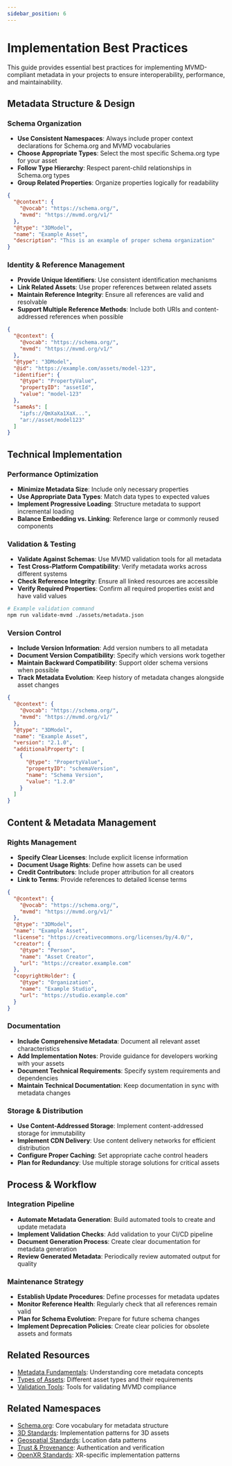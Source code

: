 ```yaml
---
sidebar_position: 6
---
```


# Implementation Best Practices

This guide provides essential best practices for implementing MVMD-compliant metadata in your projects to ensure interoperability, performance, and maintainability.

## Metadata Structure & Design

### Schema Organization

- **Use Consistent Namespaces**: Always include proper context declarations for Schema.org and MVMD vocabularies
- **Choose Appropriate Types**: Select the most specific Schema.org type for your asset
- **Follow Type Hierarchy**: Respect parent-child relationships in Schema.org types
- **Group Related Properties**: Organize properties logically for readability

```json
{
  "@context": {
    "@vocab": "https://schema.org/",
    "mvmd": "https://mvmd.org/v1/"
  },
  "@type": "3DModel",
  "name": "Example Asset",
  "description": "This is an example of proper schema organization"
}
```

### Identity & Reference Management

- **Provide Unique Identifiers**: Use consistent identification mechanisms
- **Link Related Assets**: Use proper references between related assets
- **Maintain Reference Integrity**: Ensure all references are valid and resolvable
- **Support Multiple Reference Methods**: Include both URIs and content-addressed references when possible

```json
{
  "@context": {
    "@vocab": "https://schema.org/",
    "mvmd": "https://mvmd.org/v1/"
  },
  "@type": "3DModel",
  "@id": "https://example.com/assets/model-123",
  "identifier": {
    "@type": "PropertyValue",
    "propertyID": "assetId",
    "value": "model-123"
  },
  "sameAs": [
    "ipfs://QmXaXa1XaX...",
    "ar://asset/model123"
  ]
}
```

## Technical Implementation

### Performance Optimization

- **Minimize Metadata Size**: Include only necessary properties
- **Use Appropriate Data Types**: Match data types to expected values
- **Implement Progressive Loading**: Structure metadata to support incremental loading
- **Balance Embedding vs. Linking**: Reference large or commonly reused components

### Validation & Testing

- **Validate Against Schemas**: Use MVMD validation tools for all metadata
- **Test Cross-Platform Compatibility**: Verify metadata works across different systems
- **Check Reference Integrity**: Ensure all linked resources are accessible
- **Verify Required Properties**: Confirm all required properties exist and have valid values

```bash
# Example validation command
npm run validate-mvmd ./assets/metadata.json
```

### Version Control

- **Include Version Information**: Add version numbers to all metadata
- **Document Version Compatibility**: Specify which versions work together
- **Maintain Backward Compatibility**: Support older schema versions when possible
- **Track Metadata Evolution**: Keep history of metadata changes alongside asset changes

```json
{
  "@context": {
    "@vocab": "https://schema.org/",
    "mvmd": "https://mvmd.org/v1/"
  },
  "@type": "3DModel",
  "name": "Example Asset",
  "version": "2.1.0",
  "additionalProperty": [
    {
      "@type": "PropertyValue",
      "propertyID": "schemaVersion",
      "name": "Schema Version",
      "value": "1.2.0"
    }
  ]
}
```

## Content & Metadata Management

### Rights Management

- **Specify Clear Licenses**: Include explicit license information
- **Document Usage Rights**: Define how assets can be used
- **Credit Contributors**: Include proper attribution for all creators
- **Link to Terms**: Provide references to detailed license terms

```json
{
  "@context": {
    "@vocab": "https://schema.org/",
    "mvmd": "https://mvmd.org/v1/"
  },
  "@type": "3DModel",
  "name": "Example Asset",
  "license": "https://creativecommons.org/licenses/by/4.0/",
  "creator": {
    "@type": "Person",
    "name": "Asset Creator",
    "url": "https://creator.example.com"
  },
  "copyrightHolder": {
    "@type": "Organization",
    "name": "Example Studio",
    "url": "https://studio.example.com"
  }
}
```

### Documentation

- **Include Comprehensive Metadata**: Document all relevant asset characteristics
- **Add Implementation Notes**: Provide guidance for developers working with your assets
- **Document Technical Requirements**: Specify system requirements and dependencies
- **Maintain Technical Documentation**: Keep documentation in sync with metadata changes

### Storage & Distribution

- **Use Content-Addressed Storage**: Implement content-addressed storage for immutability
- **Implement CDN Delivery**: Use content delivery networks for efficient distribution
- **Configure Proper Caching**: Set appropriate cache control headers
- **Plan for Redundancy**: Use multiple storage solutions for critical assets

## Process & Workflow

### Integration Pipeline

- **Automate Metadata Generation**: Build automated tools to create and update metadata
- **Implement Validation Checks**: Add validation to your CI/CD pipeline
- **Document Generation Process**: Create clear documentation for metadata generation
- **Review Generated Metadata**: Periodically review automated output for quality

### Maintenance Strategy

- **Establish Update Procedures**: Define processes for metadata updates
- **Monitor Reference Health**: Regularly check that all references remain valid
- **Plan for Schema Evolution**: Prepare for future schema changes
- **Implement Deprecation Policies**: Create clear policies for obsolete assets and formats

## Related Resources

- [Metadata Fundamentals](../concepts/metadata-fundamentals.md): Understanding core metadata concepts
- [Types of Assets](../concepts/types-of-assets.md): Different asset types and their requirements
- [Validation Tools](../reference/validator.md): Tools for validating MVMD compliance

## Related Namespaces

- [Schema.org](../namespaces/schema-org.md): Core vocabulary for metadata structure
- [3D Standards](../namespaces/3d-standards.md): Implementation patterns for 3D assets
- [Geospatial Standards](../namespaces/geospatial-standards.md): Location data patterns
- [Trust & Provenance](../namespaces/trust-provenance.md): Authentication and verification
- [OpenXR Standards](../namespaces/openxr.md): XR-specific implementation patterns

